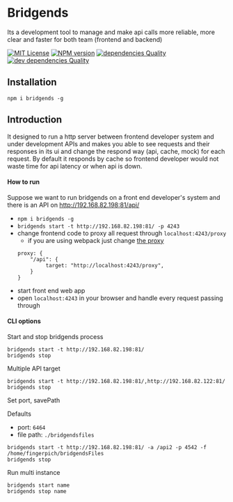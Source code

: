 # Bridgends
Its a development tool to manage and make api calls more reliable, more clear and faster for both team (frontend and backend)

[![MIT License][license-image]][license-url]
[![NPM version][npm-version-image]][npm-url]
[![dependencies Quality][dependencies-quality]][dependencies-quality-url]
[![dev dependencies Quality][dev-dependencies-quality]][dev-dependencies-quality-url]


## Installation
```
npm i bridgends -g
```

## Introduction
It designed to run a http server between frontend developer system and
under development APIs and makes you able to see requests and their responses in its ui
and change the respond way (api, cache, mock) for each request.
By default it responds by cache so frontend developer
would not waste time for api latency or when api is down.

#### How to run
Suppose we want to run bridgends on a front end developer's system and
there is an API on http://192.168.82.198:81/api/

 - `npm i bridgends -g`
 - `bridgends start -t http://192.168.82.198:81/ -p 4243`
 - change frontend code to proxy all request through `localhost:4243/proxy`
   - if you are using webpack just change [the proxy](https://webpack.js.org/configuration/dev-server/#devserver-proxy)
   ```
   proxy: {
       "/api": {
            target: "http://localhost:4243/proxy",
       }
   }
   ```
 - start front end web app
 - open `localhost:4243` in your browser and handle every request passing through

#### CLI options

Start and stop bridgends process
```
bridgends start -t http://192.168.82.198:81/
bridgends stop
```

Multiple API target
```
bridgends start -t http://192.168.82.198:81/,http://192.168.82.122:81/
bridgends stop
```
Set port, savePath

Defaults
 - port: `6464`
 - file path: `./bridgendsfiles`
```
bridgends start -t http://192.168.82.198:81/ -a /api2 -p 4542 -f /home/fingerpich/bridgendsFiles
bridgends stop
```

Run multi instance
```
bridgends start name
bridgends stop name
```

[license-image]: http://img.shields.io/badge/license-MIT-blue.svg?style=flat
[license-url]: LICENSE

[npm-url]: https://npmjs.org/package/bridgends
[npm-version-image]: http://img.shields.io/npm/v/bridgends.svg?style=flat

[dependencies-quality]: https://david-dm.org/fingerpich/bridgends.svg
[dependencies-quality-url]: https://david-dm.org/fingerpich/bridgends

[dev-dependencies-quality]: https://david-dm.org/fingerpich/bridgends/dev-status.svg
[dev-dependencies-quality-url]: https://david-dm.org/fingerpich/bridgends?type=dev